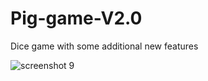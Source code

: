 # Pig-game-V2.0
Dice game with some additional new features


![screenshot 9](https://user-images.githubusercontent.com/35652740/43942035-0f352c10-9c94-11e8-8a48-841a113d8139.png)
